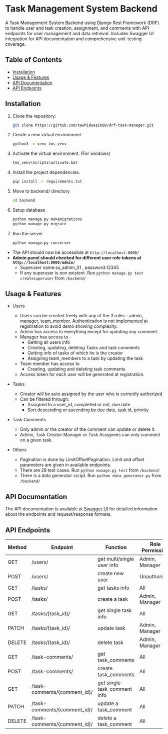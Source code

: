 # Task Management System Backend
A Task Management System Backend using Django Rest Framework (DRF) to handle user and task creation, assignment, and comments with API endpoints for user management and data retrieval. Includes Swagger UI integration for API documentation and comprehensive unit-testing coverage.
## Table of Contents

- [Installation](#installation)
- [Usage & Features](#usage--features)
- [API Documentation](#api-documentation)
- [API Endpoints](#api-endpoints)

## Installation

1. Clone the repository:

   ```bash
   git clone https://github.com/tawhidwasik08/drf-task-manager.git
2. Create a new virtual environment
    ```bash
   python3 -m venv tms_venv
3. Activate the virtual environment. (For windows)
    ```bash
    tms_venv\Scripts\activate.bat
4. Install the project dependencies. 
    ```bash
    pip install -r requirements.txt
5. Move to backend/ directory
    ```bash
    cd backend
6. Setup database
    ```bash
    python manage.py makemigrations
    python manage.py migrate
7. Run the server
    ```bash
    python manage.py runserver
* The API should now be accessible at `http://localhost:8000/`
* __Admin panel should checked for different user role tokens at `http://localhost:8000/admin/`__
    * Superuser name:su_admin_01 , password:12345
    *  If any superuser is non existent. Run `python manage.py test createsuperuser` from `/backend/`
## Usage & Features
* Users
    * Users can be created freely with any of the 3 roles - admin, manager, team_member. Authentication is not implemented at registration to avoid demo showing complexity.
    * Admin has access to everything except for updating any comment.
    * Manager has access to -
        * Getting all users info
        * Creating, updating, deleting Tasks and task comments
        * Getting info of tasks of which he is the creator
        * Assigning team_members to a task by updating the task
    * Team member has access to
        * Creating, updating and deleting task comments
    * Access token for each user will be generated at registration.

* Tasks
    * Creator will be auto assigned by the user who is currently authorized 
    * Can be filtered through:
        * Assigned to a user_id, completed or not, due date
        * Sort descending or ascending by due date, task id, priority

* Task Comments
    * Only admin or the creator of the comment can update or delete it.
    * Admin, Task Creator Manager or Task Assignees can only comment on a given task.

* Others
    * Pagination is done by LimitOffsetPagination. Limit and offset parameters are given in available endpoints.
    * There are 28 test cases. Run `python manage.py test` from `/backend/`
    * There is a data generator script. Run `python data_generator.py` from `/backend/`

        


## API Documentation
The API documentation is available at [Swagger UI](http://localhost:8000/swagger/) for detailed information about the endpoints and request/response formats.


## API Endpoints
| Method | Endpoint | Function | Role Permission |
|--------|----------|----------|-----------------|
| GET    | /users/ | get multi/single user info | Admin, Manager |
| POST   | /users/ | create new user | Unauthorized |
| GET    | /tasks/ | get tasks info | All |
| POST   | /tasks/ | create a task | Admin, Manager |
| GET    | /tasks/{task_id}/ | get single task info | All |
| PATCH  | /tasks/{task_id}/ | update task | Admin, Manager |
| DELETE | /tasks/{task_id}/ | delete task | Admin, Manager |
| GET    | /task-comments/ | get task_comments | All |
| POST   | /task-comments/ | create task_comments | All |
| GET    | /task-comments/{comment_id}/ | get single task_comment info | All |
| PATCH  | /task-comments/{comment_id}/ | update a task_comment | All |
| DELETE | /task-comments/{comment_id}/ | delete a task_comment | All |
